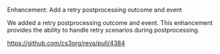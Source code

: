 Enhancement: Add a retry postprocessing outcome and event

We added a retry postprocessing outcome and event. This enhancement provides the ability to handle retry scenarios during postprocessing.

https://github.com/cs3org/reva/pull/4384